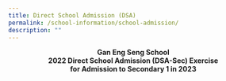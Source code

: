 ```yaml
---
title: Direct School Admission (DSA)
permalink: /school-information/school-admission/
description: ""
---
```

<p style="text-align:center;"> <strong>Gan Eng Seng School<br>2022 Direct School Admission (DSA-Sec) Exercise<br>for Admission to Secondary 1 in 2023</strong></p>
